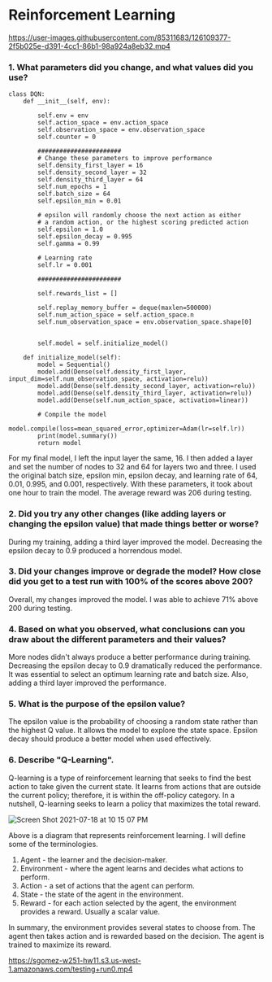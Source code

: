 # Reinforcement Learning



https://user-images.githubusercontent.com/85311683/126109377-2f5b025e-d391-4cc1-86b1-98a924a8eb32.mp4




### 1.  What parameters did you change, and what values did you use?

```
class DQN:
    def __init__(self, env):

        self.env = env
        self.action_space = env.action_space
        self.observation_space = env.observation_space
        self.counter = 0

        #######################
        # Change these parameters to improve performance
        self.density_first_layer = 16
        self.density_second_layer = 32
        self.density_third_layer = 64
        self.num_epochs = 1
        self.batch_size = 64
        self.epsilon_min = 0.01

        # epsilon will randomly choose the next action as either
        # a random action, or the highest scoring predicted action
        self.epsilon = 1.0
        self.epsilon_decay = 0.995
        self.gamma = 0.99

        # Learning rate
        self.lr = 0.001

        #######################

        self.rewards_list = []

        self.replay_memory_buffer = deque(maxlen=500000)
        self.num_action_space = self.action_space.n
        self.num_observation_space = env.observation_space.shape[0]


        self.model = self.initialize_model()

    def initialize_model(self):
        model = Sequential()
        model.add(Dense(self.density_first_layer, input_dim=self.num_observation_space, activation=relu))
        model.add(Dense(self.density_second_layer, activation=relu))
        model.add(Dense(self.density_third_layer, activation=relu))
        model.add(Dense(self.num_action_space, activation=linear))

        # Compile the model
        model.compile(loss=mean_squared_error,optimizer=Adam(lr=self.lr))
        print(model.summary())
        return model
```

For my final model, I left the input layer the same, 16.  I then added a layer and set the number of nodes to 32 and 64 for layers two and three.  I used the original batch size, epsilon min, epsilon decay, and learning rate of 64, 0.01, 0.995, and 0.001, respectively. With these parameters, it took about one hour to train the model.  The average reward was 206 during testing.  

### 2.  Did you try any other changes (like adding layers or changing the epsilon value) that made things better or worse?  
During my training, adding a third layer improved the model.  Decreasing the epsilon decay to 0.9 produced a horrendous model.  


### 3.  Did your changes improve or degrade the model? How close did you get to a test run with 100% of the scores above 200?  
Overall, my changes improved the model.  I was able to achieve 71% above 200 during testing.  

### 4.  Based on what you observed, what conclusions can you draw about the different parameters and their values?  

More nodes didn't always produce a better performance during training.  Decreasing the epsilon decay to 0.9 dramatically reduced the performance.  It was essential to select an optimum learning rate and batch size.  Also, adding a third layer improved the performance.  

### 5.  What is the purpose of the epsilon value?  
The epsilon value is the probability of choosing a random state rather than the highest Q value.  It allows the model to explore the state space.  Epsilon decay should produce a better model when used effectively.   

### 6.  Describe "Q-Learning".  
Q-learning is a type of reinforcement learning that seeks to find the best action to take given the current state.  It learns from actions that are outside the current policy; therefore, it is within the off-policy category. In a nutshell, Q-learning seeks to learn a policy that maximizes the total reward.   

![Screen Shot 2021-07-18 at 10 15 07 PM](https://user-images.githubusercontent.com/85311683/126106509-f62e3c55-0652-41fd-9f91-ad8a4f82e753.png)

Above is a diagram that represents reinforcement learning.  I will define some of the terminologies.  
1.  Agent - the learner and the decision-maker.
2.  Environment - where the agent learns and decides what actions to perform.
3.  Action - a set of actions that the agent can perform.
4.  State - the state of the agent in the environment.
5.  Reward - for each action selected by the agent, the environment provides a reward.  Usually a scalar value. 

In summary, the environment provides several states to choose from.  The agent then takes action and is rewarded based on the decision.  The agent is trained to maximize its reward.

https://sgomez-w251-hw11.s3.us-west-1.amazonaws.com/testing+run0.mp4
